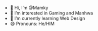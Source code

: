 - 👋 Hi, I’m @Mamky
- 👀 I’m interested in Gaming and Manhwa
- 🌱 I’m currently learning Web Design
- 😄 Pronouns: He/HIM


<!---
Mamky/Mamky is a ✨ special ✨ repository because its `README.md` (this file) appears on your GitHub profile.
You can click the Preview link to take a look at your changes.
--->
